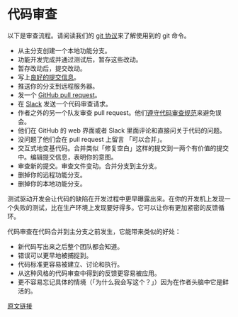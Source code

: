 # 代码审查

以下是审查流程。请阅读我们的 [git 协议](https://github.com/thoughtbot/guides/tree/master/protocol)来了解使用到的 git 命令。

- 从主分支创建一个本地功能分支。
- 功能开发完成并通过测试后，暂存这些改动。
- 暂存改动后，提交改动。
- 写上[良好的提交信息](http://robots.thoughtbot.com/5-useful-tips-for-a-better-commit-message)。
- 推送你的分支到远程服务器。
- 发一个 [GitHub pull request](https://help.github.com/articles/using-pull-requests/)。
- 在 [Slack](https://slack.com/) 发送一个代码审查请求。
- 作者之外的另一个队友审查 pull request。他们[遵守代码审查规范](https://github.com/thoughtbot/guides/blob/master/code-review)来避免误会。
- 他们在 GitHub 的 web 界面或者 Slack 里面评论和直接问关于代码的问题。
- 没问题了他们会在 pull request 上留言 「可以合并」。
- 交互式地变基代码。合并类似「修复空白」这样的提交到一两个有价值的提交中。编辑提交信息，表明你的意图。
- 审查新的提交。审查文件变动。合并分支到主分支。
- 删掉你的远程功能分支。
- 删掉你的本地功能分支。

测试驱动开发会让代码的缺陷在开发过程中更早曝露出来。在你的开发机上发现一个失败的测试，比在生产环境上发现要好得多。它可以让你有更加紧密的反馈循环。

代码审查在代码合并到主分支之前发生，它能带来类似的好处：

- 新代码写出来之后整个团队都会知道。
- 错误可以更早地被捕捉到。
- 代码标准更容易被建立、讨论和执行。
- 从这种风格的代码审查中得到的反馈更容易被应用。
- 更不容易忘记具体的情境（「为什么我会写这个？」）因为在作者头脑中它是鲜活的。

[原文链接](https://thoughtbot.com/playbook/developing/code-reviews)
